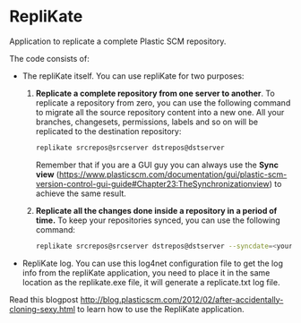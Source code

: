 # RepliKate
Application to replicate a complete Plastic SCM repository.

The code consists of:
* The repliKate itself.  You can use repliKate for two purposes:
  1. **Replicate a complete repository from one server to another**. To replicate a repository from zero, you
     can use the following command to migrate all the source repository content into a new one. All your 
     branches, changesets, permissions, labels and so on will be replicated to the destination repository:
      ```sh
      replikate srcrepos@srcserver dstrepos@dstserver
      ```
     Remember that if you are a GUI guy you can always use the **Sync view** 
     (https://www.plasticscm.com/documentation/gui/plastic-scm-version-control-gui-guide#Chapter23:TheSynchronizationview) 
     to achieve the same result.
   
  2. **Replicate all the changes done inside a repository in a period of time.** To keep your repositories synced,
     you can use the following command: 
      ```sh
      replikate srcrepos@srcserver dstrepos@dstserver --syncdate=<yoursyncdate>
      ```

* RepliKate log. You can use this log4net configuration file to get the log info from the repliKate application,
  you need to place it in the same location as the replikate.exe file, it will generate a replicate.txt log file.


Read this blogpost http://blog.plasticscm.com/2012/02/after-accidentally-cloning-sexy.html to learn how to 
use the RepliKate application.

